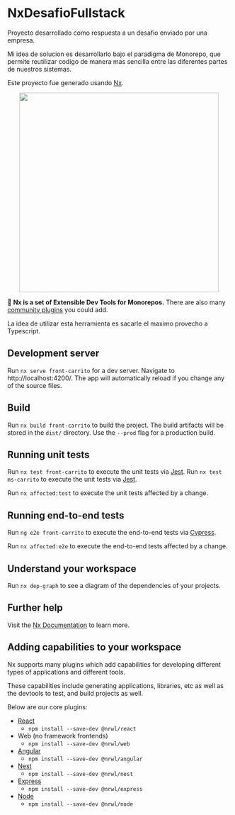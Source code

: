 # NxDesafioFullstack

Proyecto desarrollado como respuesta a un desafio enviado por una empresa.

Mi idea de solucion es desarrollarlo bajo el paradigma de Monorepo, que permite reutilizar codigo de manera mas sencilla entre las diferentes partes de nuestros sistemas.

Este proyecto fue generado usando [Nx](https://nx.dev).

<p align="center"><img src="https://raw.githubusercontent.com/nrwl/nx/master/images/nx-logo.png" width="450"></p>

🔎 **Nx is a set of Extensible Dev Tools for Monorepos.**
There are also many [community plugins](https://nx.dev/nx-community) you could add.

La idea de utilizar esta herramienta es sacarle el maximo provecho a Typescript.
## Development server

Run `nx serve front-carrito` for a dev server. Navigate to http://localhost:4200/. The app will automatically reload if you change any of the source files.

## Build

Run `nx build front-carrito` to build the project. The build artifacts will be stored in the `dist/` directory. Use the `--prod` flag for a production build.

## Running unit tests

Run `nx test front-carrito` to execute the unit tests via [Jest](https://jestjs.io).
Run `nx test ms-carrito` to execute the unit tests via [Jest](https://jestjs.io).

Run `nx affected:test` to execute the unit tests affected by a change.

## Running end-to-end tests

Run `ng e2e front-carrito` to execute the end-to-end tests via [Cypress](https://www.cypress.io).

Run `nx affected:e2e` to execute the end-to-end tests affected by a change.

## Understand your workspace

Run `nx dep-graph` to see a diagram of the dependencies of your projects.

## Further help

Visit the [Nx Documentation](https://nx.dev) to learn more.


## Adding capabilities to your workspace

Nx supports many plugins which add capabilities for developing different types of applications and different tools.

These capabilities include generating applications, libraries, etc as well as the devtools to test, and build projects as well.

Below are our core plugins:

- [React](https://reactjs.org)
  - `npm install --save-dev @nrwl/react`
- Web (no framework frontends)
  - `npm install --save-dev @nrwl/web`
- [Angular](https://angular.io)
  - `npm install --save-dev @nrwl/angular`
- [Nest](https://nestjs.com)
  - `npm install --save-dev @nrwl/nest`
- [Express](https://expressjs.com)
  - `npm install --save-dev @nrwl/express`
- [Node](https://nodejs.org)
  - `npm install --save-dev @nrwl/node`
